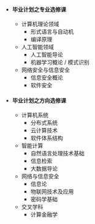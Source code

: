 + #### 毕业计划之专业选修课
  + 计算机理论领域
    + 形式语言与自动机
    + 编译原理
  + 人工智能领域 
    + 人工智能导论
    + 机器学习概论 / 模式识别
  + 网络安全与信息安全
    + 信息安全概论
    + 软件安全

+ #### 毕业计划之方向选修课

  + 计算机系统
    + 分布式系统
    + 云计算技术
    + 软件体系结构
  + 智能计算
    + 自然语言处理技术基础
    + 信息检索
    + 大数据导论
  + 网络与信息安全
    + 信息论
    + 物联网技术及应用
    + 密码学基础
  + 交叉学科
    + 计算金融学